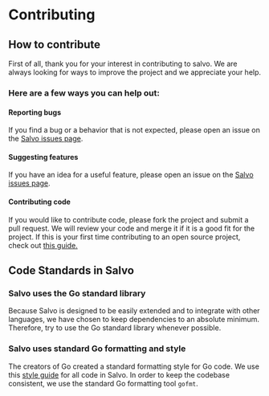# Contributing
## How to contribute
First of all, thank you for your interest in contributing to salvo. 
We are always looking for ways to improve the project and we appreciate your help.

### Here are a few ways you can help out:
#### Reporting bugs
If you find a bug or a behavior that is not expected, please open an issue on the 
[Salvo issues page](http://github.com/JasonBoyett/salvo/issues).
#### Suggesting features
If you have an idea for a useful feature, please open an issue on the
[Salvo issues page](http://github.com/JasonBoyett/salvo/issues).
#### Contributing code
If you would like to contribute code, please fork the project and submit a pull request.
We will review your code and merge it if it is a good fit for the project. 
If this is your first time contributing to an open source project, check out 
[this guide.](https://docs.github.com/en/get-started/quickstart/contributing-to-projects)

## Code Standards in Salvo
### Salvo uses the Go standard library
Because Salvo is designed to be easily extended and to integrate with
other languages, we have chosen to keep dependencies to an absolute minimum.
Therefore, try to use the Go standard library whenever possible.

### Salvo uses standard Go formatting and style 
The creators of Go created a standard formatting style for Go code.
We use this [style guide](https://go.dev/doc/effective_go#formatting)
for all code in Salvo.
In order to keep the codebase consistent, 
we use the standard Go formatting tool `gofmt`.

